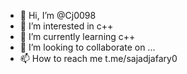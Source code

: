 - 👋 Hi, I’m @Cj0098
- 👀 I’m interested in c++
- 🌱 I’m currently learning c++
- 💞️ I’m looking to collaborate on ...
- 📫 How to reach me t.me/sajadjafary0

<!---
Cj0098/Cj0098 is a ✨ special ✨ repository because its `README.md` (this file) appears on your GitHub profile.
You can click the Preview link to take a look at your changes.
--->
